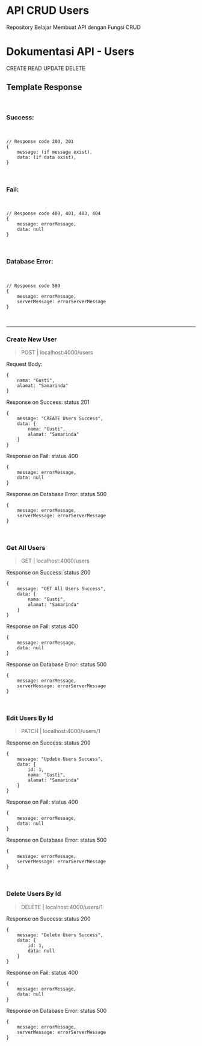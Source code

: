 # API CRUD Users
Repository Belajar Membuat API dengan Fungsi CRUD

# Dokumentasi API - Users
CREATE
READ
UPDATE
DELETE

## Template Response

<br>

### Success:

<br>

```JS
// Response code 200, 201
{
    message: (if message exist),
    data: (if data exist),
} 
```

<br>

### Fail:

<br>

```JS
// Response code 400, 401, 403, 404
{
    message: errorMessage,
    data: null
}
```

<br>

### Database Error:

<br>

```JS
// Response code 500
{
    message: errorMessage,
    serverMessage: errorServerMessage
} 
```

<br>

---

### Create New User

> POST | localhost:4000/users

Request Body:
```TS
{
    nama: "Gusti",
    alamat: "Samarinda"
}
```

Response on Success: status 201
```TS
{
    message: "CREATE Users Success",
    data: {
        nama: "Gusti",
        alamat: "Samarinda"
    }
}
```

Response on Fail: status 400
```TS
{
    message: errorMessage,
    data: null
}
```

Response on Database Error: status 500
```TS
{
    message: errorMessage,
    serverMessage: errorServerMessage
}
```

<br>

### Get All Users

> GET | localhost:4000/users

Response on Success: status 200
```TS
{
    message: "GET All Users Success",
    data: {
        nama: "Gusti",
        alamat: "Samarinda"
    }
}
```

Response on Fail: status 400
```TS
{
    message: errorMessage,
    data: null
}
```

Response on Database Error: status 500
```TS
{
    message: errorMessage,
    serverMessage: errorServerMessage
}
```

<br>

### Edit Users By Id

> PATCH | localhost:4000/users/1

Response on Success: status 200
```TS
{
    message: "Update Users Success",
    data: {
        id: 1,
        nama: "Gusti",
        alamat: "Samarinda"
    }
}
```

Response on Fail: status 400
```TS
{
    message: errorMessage,
    data: null
}
```

Response on Database Error: status 500
```TS
{
    message: errorMessage,
    serverMessage: errorServerMessage
}
```

<br>

### Delete Users By Id

> DELETE | localhost:4000/users/1

Response on Success: status 200
```TS
{
    message: "Delete Users Success",
    data: {
        id: 1,
        data: null
    }
}
```

Response on Fail: status 400
```TS
{
    message: errorMessage,
    data: null
}
```

Response on Database Error: status 500
```TS
{
    message: errorMessage,
    serverMessage: errorServerMessage
}
```

<br>